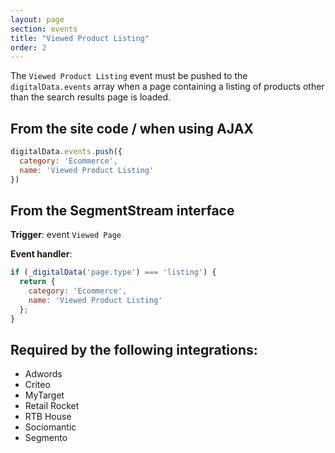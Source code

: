 ```yaml
---
layout: page
section: events
title: "Viewed Product Listing"
order: 2
---
```

The `Viewed Product Listing` event must be pushed to the `digitalData.events` array when a page containing a listing of products other than the search results page is loaded.

## From the site code / when using AJAX
```javascript
digitalData.events.push({
  category: 'Ecommerce',
  name: 'Viewed Product Listing'
})
```


## From the SegmentStream interface
**Trigger**: event `Viewed Page`

**Event handler**:

```javascript
if (_digitalData('page.type') === 'listing') {
  return {
    category: 'Ecommerce',
    name: 'Viewed Product Listing'
  };
}
```

## Required by the following integrations:
* Adwords
* Criteo
* MyTarget
* Retail Rocket
* RTB House
* Sociomantic
* Segmento
